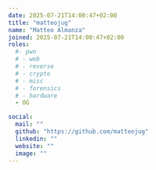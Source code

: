 ```yaml
---
date: 2025-07-21T14:00:47+02:00
title: "matteojug"
name: "Matteo Almanza"
joined: 2025-07-21T14:00:47+02:00
roles:
  #- pwn
  # - web
  # - reverse
  # - crypto
  # - misc
  # - forensics
  # - hardware
  - OG

social:
  mail: ""
  github: "https://github.com/matteojug"
  linkedin: ""
  website: ""
  image: ""
---
```


